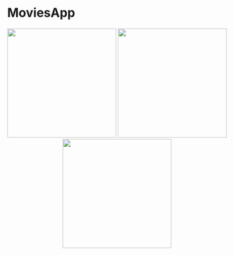 # MoviesApp

<div align="center">
  <img src="https://github.com/ahmedorabi94/MoviesApp/assets/7644709/94c45a26-a01f-4f64-8963-4492f6c01bf6" width="250px" /> 
  <img src="https://github.com/ahmedorabi94/MoviesApp/assets/7644709/391be677-1ced-4d03-ba26-65fd2dddc0bb" width="250px" /> 
  <img src="https://github.com/ahmedorabi94/MoviesApp/assets/7644709/c1410f29-1111-4fb6-93f6-8b7f5175642c" width="250px" /> 
</div>

